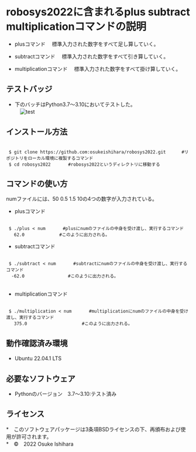 # robosys2022に含まれるplus subtract multiplicationコマンドの説明
* plusコマンド
　標準入力された数字をすべて足し算していく。

* subtractコマンド
　標準入力された数字をすべて引き算していく。

* multiplicationコマンド
　標準入力された数字をすべて掛け算していく。　

## テストバッジ
* 下のバッチはPython3.7～3.10においてテストした。  
　![test](https://github.com/osukeishihara/robosys2022/actions/workflows/test.yml/badge.svg)

## インストール方法

 ```

  $ git clone https://github.com:osukeishihara/robosys2022.git      #リポジトリをローカル環境に複製するコマンド
  $ cd robosys2022     　#robosys2022というディレクトリに移動する

 ```

## コマンドの使い方
 numファイルには、50 0.5 1.5 10の4つの数字が入力されている。
* plusコマンド

 ```

  $ ./plus < num　　　　#plusにnumのファイルの中身を受け渡し、実行するコマンド
    62.0　　　　　　　　#このように出力される。

 ```

* subtractコマンド

 ```

  $ ./subtract < num　　　　#subtractにnumのファイルの中身を受け渡し、実行するコマンド
   -62.0　　　　　　　　　　#このように出力される。
　
 ```

* multiplicationコマンド

 ```

  $ ./multiplication < num　　　　#multiplicationにnumのファイルの中身を受け渡し、実行するコマンド
    375.0　　　　　　　　　　　　 #このように出力される。

 ```

## 動作確認済み環境
* Ubuntu 22.04.1 LTS
　
## 必要なソフトウェア
* Pythonのバージョン　3.7～3.10:テスト済み

## ライセンス



















*　このソフトウェアパッケージは3条項BSDライセンスの下、再頒布および使用が許可されます。  
*　©　2022 Osuke Ishihara

